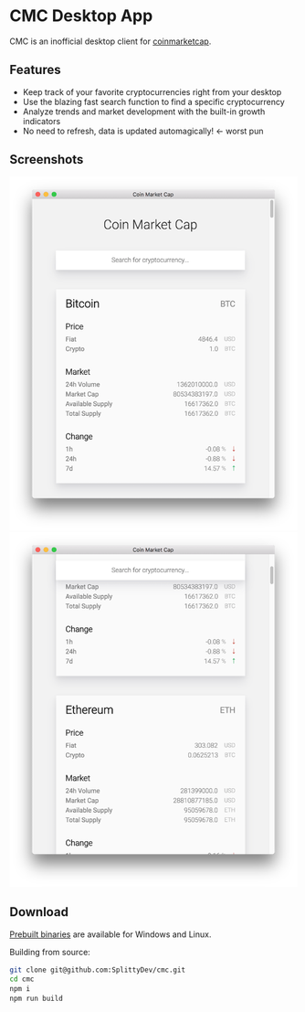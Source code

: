 # CMC Desktop App
CMC is an inofficial desktop client for [coinmarketcap].

## Features
- Keep track of your favorite cryptocurrencies right from your desktop
- Use the blazing fast search function to find a specific cryptocurrency
- Analyze trends and market development with the built-in growth indicators
- No need to refresh, data is updated automagically! <- worst pun

## Screenshots
![CMC Screenshot One](preview_one.png)
![CMC Screenshot Two](preview_two.png)

## Download
[Prebuilt binaries][prebuilt] are available for Windows and Linux.

Building from source:
```bash
git clone git@github.com:SplittyDev/cmc.git
cd cmc
npm i
npm run build
```

[coinmarketcap]: https://coinmarketcap.com
[prebuilt]: https://github.com/SplittyDev/cmc/releases/latest
